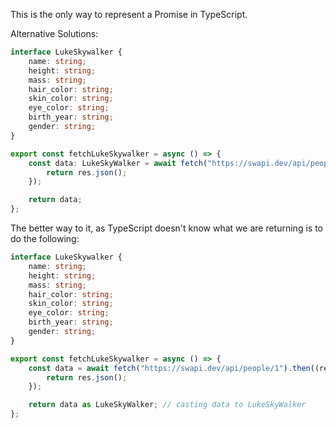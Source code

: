 This is the only way to represent a Promise in TypeScript. 

Alternative Solutions:

```ts
interface LukeSkywalker {
	name: string;
	height: string;
	mass: string;
	hair_color: string;
	skin_color: string;
	eye_color: string;
	birth_year: string;
	gender: string;
}

export const fetchLukeSkywalker = async () => {
	const data: LukeSkyWalker = await fetch("https://swapi.dev/api/people/1").then((res) => {
		return res.json();
	});

	return data;
};
```

The better way to it, as TypeScript doesn't know what we are returning is to do the following:

```ts
interface LukeSkywalker {
	name: string;
	height: string;
	mass: string;
	hair_color: string;
	skin_color: string;
	eye_color: string;
	birth_year: string;
	gender: string;
}

export const fetchLukeSkywalker = async () => {
	const data = await fetch("https://swapi.dev/api/people/1").then((res) => {
		return res.json();
	});

	return data as LukeSkyWalker; // casting data to LukeSkyWalker
};
```